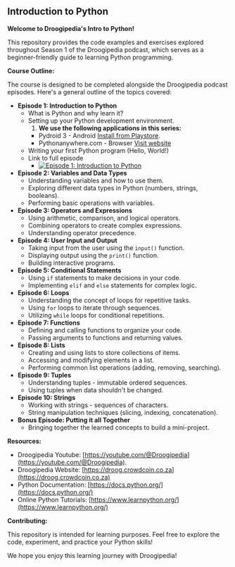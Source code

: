 ## Introduction to Python

**Welcome to Droogipedia's Intro to Python!**

This repository provides the code examples and exercises explored throughout Season 1 of the Droogipedia podcast, which serves as a beginner-friendly guide to learning Python programming.

**Course Outline:**

The course is designed to be completed alongside the Droogipedia podcast episodes. Here's a general outline of the topics covered:

* **Episode 1: Introduction to Python**
    * What is Python and why learn it?
    * Setting up your Python development environment.
      1. **We use the following applications in this series:**
      - Pydroid 3 - Android [Install from Playstore](https://play.google.com/store/apps/details?id=ru.iiec.pydroid3&hl=en&gl=US).
      - Pythonanywhere.com - Browser [Visit website](https://pythonanywhere.com)
    * Writing your first Python program (Hello, World!)
    * Link to full episode
      - [![Episode 1: Introduction to Python](https://img.youtube.com/vi/SzIcKQozsXo/0.jpg)](https://www.youtube.com/watch?v=SzIcKQozsXo)
* **Episode 2: Variables and Data Types**
    * Understanding variables and how to use them.
    * Exploring different data types in Python (numbers, strings, booleans).
    * Performing basic operations with variables.
* **Episode 3: Operators and Expressions**
    * Using arithmetic, comparison, and logical operators.
    * Combining operators to create complex expressions.
    * Understanding operator precedence.
* **Episode 4: User Input and Output**
    * Taking input from the user using the `input()` function.
    * Displaying output using the `print()` function.
    * Building interactive programs.
* **Episode 5: Conditional Statements**
    * Using `if` statements to make decisions in your code.
    * Implementing `elif` and `else` statements for complex logic.
* **Episode 6: Loops**
    * Understanding the concept of loops for repetitive tasks.
    * Using `for` loops to iterate through sequences.
    * Utilizing `while` loops for conditional repetitions.
* **Episode 7: Functions**
    * Defining and calling functions to organize your code.
    * Passing arguments to functions and returning values.
* **Episode 8: Lists**
    * Creating and using lists to store collections of items.
    * Accessing and modifying elements in a list.
    * Performing common list operations (adding, removing, searching).
* **Episode 9: Tuples**
    * Understanding tuples - immutable ordered sequences.
    * Using tuples when data shouldn't be changed.
* **Episode 10: Strings**
    * Working with strings - sequences of characters.
    * String manipulation techniques (slicing, indexing, concatenation).
* **Bonus Episode: Putting it all Together**
    * Bringing together the learned concepts to build a mini-project.

**Resources:**
* Droogipedia Youtube: [https://youtube.com/@Droogipedia](https://youtube.com/@Droogipedia).
* Droogipedia Website: [https://droog.crowdcoin.co.za](https://droog.crowdcoin.co.za)
* Python Documentation: [https://docs.python.org/](https://docs.python.org/)
* Online Python Tutorials: [https://www.learnpython.org/](https://www.learnpython.org/)

**Contributing:**

This repository is intended for learning purposes. Feel free to explore the code, experiment, and practice your Python skills!

We hope you enjoy this learning journey with Droogipedia!
